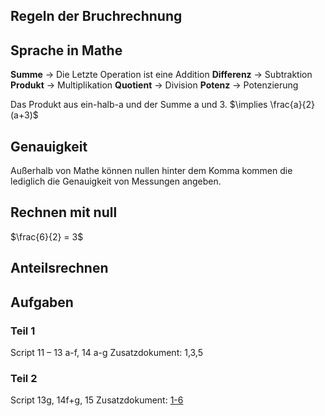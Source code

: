 ## Regeln der Bruchrechnung
## Sprache in Mathe
**Summe** 		-> 	Die Letzte Operation ist eine Addition
**Differenz** 	-> 	Subtraktion
**Produkt** 	-> 	Multiplikation
**Quotient** 	-> 	Division
**Potenz** 		-> 	Potenzierung

Das Produkt aus ein-halb-a und der Summe a und 3. $\implies \frac{a}{2} (a+3)$

## Genauigkeit
Außerhalb von Mathe können nullen hinter dem Komma kommen die lediglich die Genauigkeit von Messungen angeben.

## Rechnen mit null
$\frac{6}{2} = 3$ 


## Anteilsrechnen


## Aufgaben
### Teil 1
Script 11 – 13 a-f, 14 a-g
Zusatzdokument: 1,3,5

### Teil 2
Script 13g, 14f+g, 15
Zusatzdokument: [1-6]()